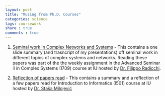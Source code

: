 ```yaml
---
layout: post
title: "Musing from Ph.D. Courses"
categories: science
tags: coursework
share : true
comments : true
---
```


1. [Seminal work in Complex Networks and Systems](https://rachithaiyappa.github.io/I709/) - This contains a one slide summary  (and trasncript of my presentations) off seminal work in different topics of complex systems and networks. Reading these papers was part of the the weekly assignment in the Advanced Seminar II in Complex Systems (I709) course at IU hosted by [Dr. Filippo Radicchi](http://homes.sice.indiana.edu/filiradi/). 

2. [Reflection of papers read](https://rachithaiyappa.github.io/I501/) - This contains a summary and a reflection of a few papers read for Introduction to Informatics (I501) course at IU hosted by [Dr. Staša Milojević](http://homes.sice.indiana.edu/smilojev/)

